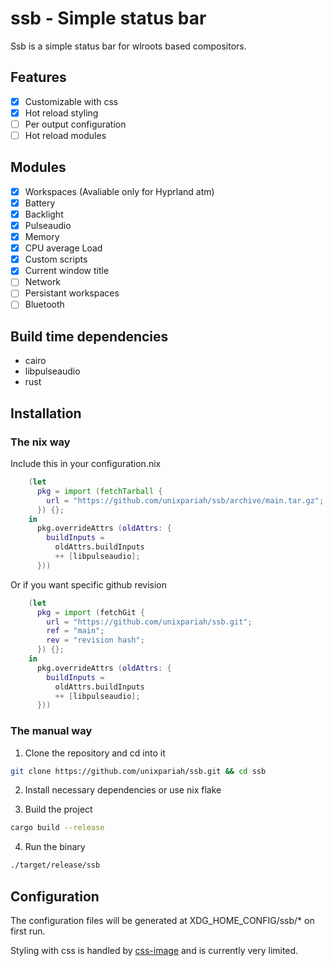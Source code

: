 # ssb - Simple status bar

Ssb is a simple status bar for wlroots based compositors.

## Features

- [x] Customizable with css
- [x] Hot reload styling
- [ ] Per output configuration
- [ ] Hot reload modules

## Modules

- [x] Workspaces (Avaliable only for Hyprland atm)
- [x] Battery
- [x] Backlight
- [x] Pulseaudio
- [x] Memory
- [x] CPU average Load
- [x] Custom scripts
- [x] Current window title
- [ ] Network
- [ ] Persistant workspaces
- [ ] Bluetooth

## Build time dependencies

- cairo
- libpulseaudio
- rust

## Installation

### The nix way

Include this in your configuration.nix

```nix
    (let
      pkg = import (fetchTarball {
        url = "https://github.com/unixpariah/ssb/archive/main.tar.gz";
      }) {};
    in
      pkg.overrideAttrs (oldAttrs: {
        buildInputs =
          oldAttrs.buildInputs
          ++ [libpulseaudio];
      }))
```

Or if you want specific github revision

```nix
    (let
      pkg = import (fetchGit {
        url = "https://github.com/unixpariah/ssb.git";
        ref = "main";
        rev = "revision hash";
      }) {};
    in
      pkg.overrideAttrs (oldAttrs: {
        buildInputs =
          oldAttrs.buildInputs
          ++ [libpulseaudio];
      }))
```

### The manual way

1. Clone the repository and cd into it

```sh
git clone https://github.com/unixpariah/ssb.git && cd ssb
```

2. Install necessary dependencies or use nix flake

3. Build the project

```sh
cargo build --release
```

4. Run the binary

```sh
./target/release/ssb
```

## Configuration

The configuration files will be generated at XDG_HOME_CONFIG/ssb/* on first run.

Styling with css is handled by [css-image](https://github.com/unixpariah/css-image) and is currently very limited.
